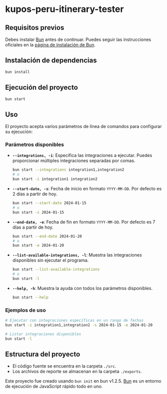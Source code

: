 # kupos-peru-itinerary-tester

## Requisitos previos

Debes instalar [Bun](https://bun.sh) antes de continuar. Puedes seguir las instrucciones oficiales en la [página de instalación de Bun](https://bun.sh/docs/installation).

## Instalación de dependencias

```bash
bun install
```

## Ejecución del proyecto

```bash
bun start
```

## Uso

El proyecto acepta varios parámetros de línea de comandos para configurar su ejecución:

### Parámetros disponibles

- **`--integrations, -i`**: Especifica las integraciones a ejecutar. Puedes proporcionar múltiples integraciones separadas por comas.

  ```bash
  bun start --integrations integration1,integration2
  # o
  bun start -i integration1 integration2
  ```

- **`--start-date, -s`**: Fecha de inicio en formato `YYYY-MM-DD`. Por defecto es 2 días a partir de hoy.

  ```bash
  bun start --start-date 2024-01-15
  # o
  bun start -s 2024-01-15
  ```

- **`--end-date, -e`**: Fecha de fin en formato `YYYY-MM-DD`. Por defecto es 7 días a partir de hoy.

  ```bash
  bun start --end-date 2024-01-20
  # o
  bun start -e 2024-01-20
  ```

- **`--list-available-integrations, -l`**: Muestra las integraciones disponibles sin ejecutar el programa.

  ```bash
  bun start --list-available-integrations
  # o
  bun start -l
  ```

- **`--help, -h`**: Muestra la ayuda con todos los parámetros disponibles.
  ```bash
  bun start --help
  ```

### Ejemplos de uso

```bash
# Ejecutar con integraciones específicas en un rango de fechas
bun start -i integration1,integration2 -s 2024-01-15 -e 2024-01-20

# Listar integraciones disponibles
bun start -l

```

## Estructura del proyecto

- El código fuente se encuentra en la carpeta `./src`.
- Los archivos de reporte se almacenan en la carpeta `./exports`.

Este proyecto fue creado usando `bun init` en bun v1.2.5. [Bun](https://bun.sh) es un entorno de ejecución de JavaScript rápido todo en uno.
